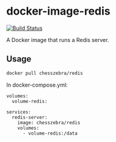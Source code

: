 # docker-image-redis

[![Build Status](https://travis-ci.org/chesszebra/docker-image-redis.svg?branch=master)](https://travis-ci.org/chesszebra/docker-image-redis)

A Docker image that runs a Redis server.

## Usage

```bash
docker pull chesszebra/redis
```

In docker-compose.yml:

```
volumes:
  volume-redis:

services:
  redis-server:
    image: chesszebra/redis
    volumes:
      - volume-redis:/data
```
